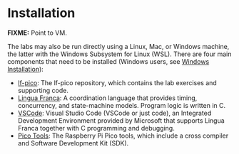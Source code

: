 # Installation

**FIXME:** Point to VM.

The labs may also be run directly using a Linux, Mac, or Windows machine, the latter with the Windows Subsystem for Linux (WSL). There are four main components that need to be installed (Windows users, see [Windows Installation](./WindowsInstallation.md)):

- [lf-pico](./InstallLFPico.md): The lf-pico repository, which contains the lab exercises and supporting code.
- [Lingua Franca](./InstallLF.md): A coordination language that provides timing, concurrency, and state-machine models. Program logic is written in C.
- [VSCode](./InstallVSCode.md): Visual Studio Code (VSCode or just code), an Integrated Development Environment provided by Microsoft that supports Lingua Franca together with C programming and debugging.
- [Pico Tools](./InstallingPicoTools.md): The Raspberry Pi Pico tools, which include a cross compiler and Software Development Kit (SDK).
